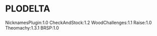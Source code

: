 # PLODELTA
NicknamesPlugin:1.0
CheckAndStock:1.2
WoodChallenges:1.1
Raise:1.0
Theomachy:1.3.1
BRSP:1.0
